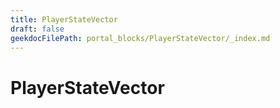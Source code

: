 ```yaml
---
title: PlayerStateVector
draft: false
geekdocFilePath: portal_blocks/PlayerStateVector/_index.md
---
```

# PlayerStateVector